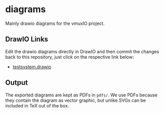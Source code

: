 # diagrams
Mainly drawio diagrams for the vmuxIO project.

## DrawIO Links
Edit the drawio diagrams directly in DrawIO and then commit the changes back to this repository, just click on the respective link below:
- [testsystem.drawio](https://app.diagrams.net/?mode=github#HvmuxIO%2Fdiagrams%2Fmain%2Ftestsystem.drawio)

## Output
The exported diagrams are kept as PDFs in `pdfs/`. We use PDFs because they contain the diagram as vector graphic, but unlike SVGs can be included in TeX out of the box.

